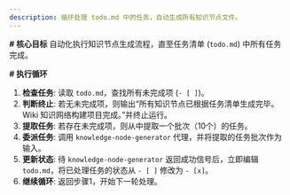 ```yaml
---
description: 循环处理 todo.md 中的任务，自动生成所有知识节点文件。
---
```

**# 核心目标**
自动化执行知识节点生成流程，直至任务清单 (`todo.md`) 中所有任务完成。

**# 执行循环**
1.  **检查任务**: 读取 `todo.md`，查找所有未完成项 (`- [ ]`)。
2.  **判断终止**: 若无未完成项，则输出“所有知识节点已根据任务清单生成完毕。Wiki 知识网络构建项目完成。”并终止运行。
3.  **提取任务**: 若存在未完成项，则从中提取一个批次（10个）的任务。
4.  **委派任务**: 调用 `knowledge-node-generator` 代理，并将提取的任务批次作为输入。
5.  **更新状态**: 待 `knowledge-node-generator` 返回成功信号后，立即编辑 `todo.md`，将已处理任务的状态从 `- [ ]` 修改为 `- [x]`。
6.  **继续循环**: 返回步骤1，开始下一轮处理。